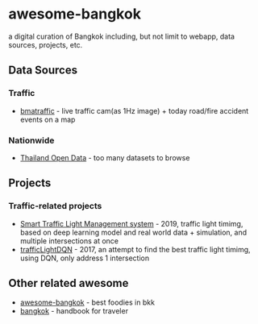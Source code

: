 # awesome-bangkok
a digital curation of Bangkok including, but not limit to webapp, data sources, projects, etc. 

## Data Sources
### Traffic
- [bmatraffic](http://www.bmatraffic.com/index.aspx) - live traffic cam(as 1Hz image) + today road/fire accident events on a map

### Nationwide
- [Thailand Open Data](https://data.go.th/) - too many datasets to browse

## Projects
### Traffic-related projects
- [Smart Traffic Light Management system](https://github.com/wasdee/Smart-Traffic-Light-Management) - 2019, traffic light timimg, based on deep learning model and real world data + simulation, and multiple intersections at once
- [trafficLightDQN](https://github.com/wasdee/trafficLightDQN) - 2017, an attempt to find the best traffic light timimg, using DQN, only address 1 intersection

## Other related awesome
- [awesome-bangkok](https://github.com/jakshi/awesome-bangkok) - best foodies in bkk
- [bangkok](https://github.com/supatake/bangkok) - handbook for traveler
